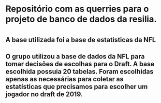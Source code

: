 <h1>Repositório com as querries para o projeto de banco de dados da resilia.<h1>
<h2>A base utilizada foi a base de estatísticas da NFL<h2>
  
 O grupo utilizou a base de dados da NFL para tomar decisões de escolhas para o Draft.
 A base escolhida possuia 20 tabelas. Foram escolhidas apenas as necessárias para coletar as estatísticas que precisamos para escolher um jogador
  no draft de 2019.

